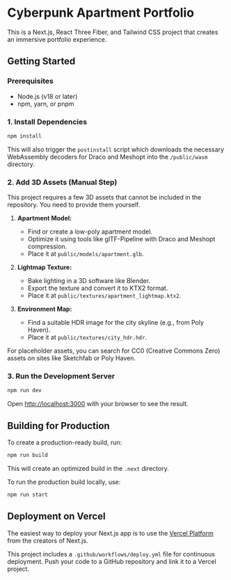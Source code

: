 # Cyberpunk Apartment Portfolio

This is a Next.js, React Three Fiber, and Tailwind CSS project that creates an immersive portfolio experience.

## Getting Started

### Prerequisites

- Node.js (v18 or later)
- npm, yarn, or pnpm

### 1. Install Dependencies

```bash
npm install
```

This will also trigger the `postinstall` script which downloads the necessary WebAssembly decoders for Draco and Meshopt into the `/public/wasm` directory.

### 2. Add 3D Assets (Manual Step)

This project requires a few 3D assets that cannot be included in the repository. You need to provide them yourself.

1.  **Apartment Model:**
    -   Find or create a low-poly apartment model.
    -   Optimize it using tools like glTF-Pipeline with Draco and Meshopt compression.
    -   Place it at `public/models/apartment.glb`.

2.  **Lightmap Texture:**
    -   Bake lighting in a 3D software like Blender.
    -   Export the texture and convert it to KTX2 format.
    -   Place it at `public/textures/apartment_lightmap.ktx2`.

3.  **Environment Map:**
    -   Find a suitable HDR image for the city skyline (e.g., from Poly Haven).
    -   Place it at `public/textures/city_hdr.hdr`.

For placeholder assets, you can search for CC0 (Creative Commons Zero) assets on sites like Sketchfab or Poly Haven.

### 3. Run the Development Server

```bash
npm run dev
```

Open [http://localhost:3000](http://localhost:3000) with your browser to see the result.

## Building for Production

To create a production-ready build, run:

```bash
npm run build
```

This will create an optimized build in the `.next` directory.

To run the production build locally, use:

```bash
npm run start
```

## Deployment on Vercel

The easiest way to deploy your Next.js app is to use the [Vercel Platform](https://vercel.com/new?utm_medium=default-template&filter=next.js&utm_source=create-next-app&utm_campaign=create-next-app-readme) from the creators of Next.js.

This project includes a `.github/workflows/deploy.yml` file for continuous deployment. Push your code to a GitHub repository and link it to a Vercel project.